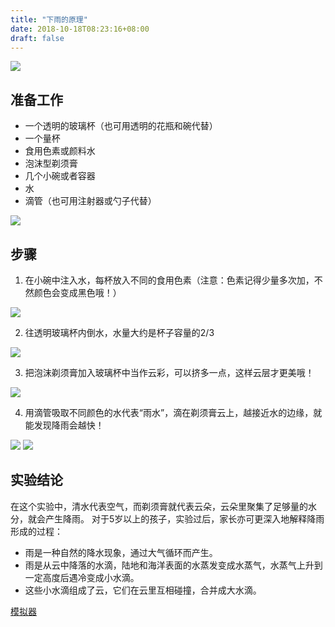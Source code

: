 ```yaml
--- 
title: "下雨的原理" 
date: 2018-10-18T08:23:16+08:00 
draft: false 
--- 
```

 
![](http://static.allinfun.cn//buchadian-homelab//home/unun/code/buchadian-homelab/content/homelab/image/rain.gif) 
 
## 准备工作 
* 一个透明的玻璃杯（也可用透明的花瓶和碗代替） 
* 一个量杯 
* 食用色素或颜料水 
* 泡沫型剃须膏 
* 几个小碗或者容器 
* 水 
* 滴管（也可用注射器或勺子代替） 

![](http://static.allinfun.cn//buchadian-homelab//home/unun/code/buchadian-homelab/content/homelab/image/1.webp) 
 
## 步骤 
1. 在小碗中注入水，每杯放入不同的食用色素（注意：色素记得少量多次加，不然颜色会变成黑色哦！） 

![](http://static.allinfun.cn//buchadian//home/unun/code/buchadian-homelab/content/homelab/image/step1.webp) 


2. 往透明玻璃杯内倒水，水量大约是杯子容量的2/3 

![](http://static.allinfun.cn//buchadian-homelab//home/unun/code/buchadian-homelab/content/homelab/image/step2.webp) 


3. 把泡沫剃须膏加入玻璃杯中当作云彩，可以挤多一点，这样云层才更美哦！ 

![](http://static.allinfun.cn//buchadian-homelab//home/unun/code/buchadian-homelab/content/homelab/image/step3.webp) 


4. 用滴管吸取不同颜色的水代表“雨水”，滴在剃须膏云上，越接近水的边缘，就能发现降雨会越快！ 

![](http://static.allinfun.cn//buchadian-homelab//home/unun/code/buchadian-homelab/content/homelab/image/step4.gif) 
![](http://static.allinfun.cn//buchadian-homelab//home/unun/code/buchadian-homelab/content/homelab/image/ste4-2.gif) 
 
## 实验结论 
在这个实验中，清水代表空气，而剃须膏就代表云朵，云朵里聚集了足够量的水分，就会产生降雨。 
对于5岁以上的孩子，实验过后，家长亦可更深入地解释降雨形成的过程： 
 
* 雨是一种自然的降水现象，通过大气循环而产生。 
* 雨是从云中降落的水滴，陆地和海洋表面的水蒸发变成水蒸气，水蒸气上升到一定高度后遇冷变成小水滴。 
* 这些小水滴组成了云，它们在云里互相碰撞，合并成大水滴。 


[模拟器](http://icanmake.cn)

<!--stackedit_data:
eyJoaXN0b3J5IjpbMTMxODQ4MzgzNiwtMTQxODk3NzI2OCwxOT
QxNTIwNTY4LDIxMzE4NzE5MDIsNzMzODc3MDc1XX0=
-->